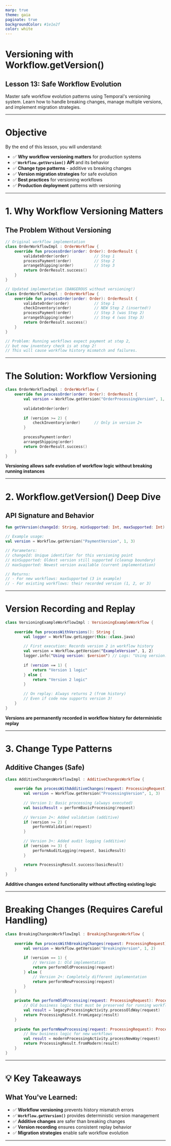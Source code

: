 ```yaml
---
marp: true
theme: gaia
paginate: true
backgroundColor: #1e1e2f
color: white
---
```


# Versioning with Workflow.getVersion()

## Lesson 13: Safe Workflow Evolution

Master safe workflow evolution patterns using Temporal's versioning system. Learn how to handle breaking changes, manage multiple versions, and implement migration strategies.

---

# Objective

By the end of this lesson, you will understand:

- ✅ **Why workflow versioning matters** for production systems
- ✅ **`Workflow.getVersion()` API** and its behavior
- ✅ **Change type patterns** - additive vs breaking changes
- ✅ **Version migration strategies** for safe evolution
- ✅ **Best practices** for versioning workflows
- ✅ **Production deployment** patterns with versioning

---

# 1. **Why Workflow Versioning Matters**

## **The Problem Without Versioning**

```kotlin
// Original workflow implementation
class OrderWorkflowImpl : OrderWorkflow {
    override fun processOrder(order: Order): OrderResult {
        validateOrder(order)           // Step 1
        processPayment(order)          // Step 2
        arrangeShipping(order)         // Step 3
        return OrderResult.success()
    }
}

// Updated implementation (DANGEROUS without versioning!)
class OrderWorkflowImpl : OrderWorkflow {
    override fun processOrder(order: Order): OrderResult {
        validateOrder(order)           // Step 1
        checkInventory(order)          // NEW Step 2 (inserted!)
        processPayment(order)          // Step 3 (was Step 2)
        arrangeShipping(order)         // Step 4 (was Step 3)
        return OrderResult.success()
    }
}

// Problem: Running workflows expect payment at step 2,
// but now inventory check is at step 2!
// This will cause workflow history mismatch and failures.
```

---

# The Solution: Workflow Versioning

```kotlin
class OrderWorkflowImpl : OrderWorkflow {
    override fun processOrder(order: Order): OrderResult {
        val version = Workflow.getVersion("OrderProcessingVersion", 1, 2)
        
        validateOrder(order)
        
        if (version >= 2) {
            checkInventory(order)      // Only in version 2+
        }
        
        processPayment(order)
        arrangeShipping(order)
        return OrderResult.success()
    }
}
```

**Versioning allows safe evolution of workflow logic without breaking running instances**

---

# 2. **Workflow.getVersion() Deep Dive**

## **API Signature and Behavior**

```kotlin
fun getVersion(changeId: String, minSupported: Int, maxSupported: Int): Int

// Example usage:
val version = Workflow.getVersion("PaymentVersion", 1, 3)

// Parameters:
// changeId: Unique identifier for this versioning point
// minSupported: Oldest version still supported (cleanup boundary)
// maxSupported: Newest version available (current implementation)

// Returns:
// - For new workflows: maxSupported (3 in example)
// - For existing workflows: their recorded version (1, 2, or 3)
```

---

# Version Recording and Replay

```kotlin
class VersioningExampleWorkflowImpl : VersioningExampleWorkflow {
    
    override fun processWithVersions(): String {
        val logger = Workflow.getLogger(this::class.java)
        
        // First execution: Records version 2 in workflow history
        val version = Workflow.getVersion("ExampleVersion", 1, 2)
        logger.info("Using version: $version") // Logs: "Using version: 2"
        
        if (version == 1) {
            return "Version 1 logic"
        } else {
            return "Version 2 logic"
        }
        
        // On replay: Always returns 2 (from history)
        // Even if code now supports version 3!
    }
}
```

**Versions are permanently recorded in workflow history for deterministic replay**

---

# 3. **Change Type Patterns**

## **Additive Changes (Safe)**

```kotlin
class AdditiveChangesWorkflowImpl : AdditiveChangesWorkflow {
    
    override fun processWithAdditiveChanges(request: ProcessingRequest): ProcessingResult {
        val version = Workflow.getVersion("ProcessingVersion", 1, 3)
        
        // Version 1: Basic processing (always executed)
        val basicResult = performBasicProcessing(request)
        
        // Version 2+: Added validation (additive)
        if (version >= 2) {
            performValidation(request)
        }
        
        // Version 3+: Added audit logging (additive)
        if (version >= 3) {
            performAuditLogging(request, basicResult)
        }
        
        return ProcessingResult.success(basicResult)
    }
}
```

**Additive changes extend functionality without affecting existing logic**

---

# Breaking Changes (Requires Careful Handling)

```kotlin
class BreakingChangesWorkflowImpl : BreakingChangesWorkflow {
    
    override fun processWithBreakingChanges(request: ProcessingRequest): ProcessingResult {
        val version = Workflow.getVersion("BreakingVersion", 1, 2)
        
        if (version == 1) {
            // Version 1: Old implementation
            return performOldProcessing(request)
        } else {
            // Version 2+: Completely different implementation
            return performNewProcessing(request)
        }
    }
    
    private fun performOldProcessing(request: ProcessingRequest): ProcessingResult {
        // Old business logic that must be preserved for running workflows
        val result = legacyProcessingActivity.processOldWay(request)
        return ProcessingResult.fromLegacy(result)
    }
    
    private fun performNewProcessing(request: ProcessingRequest): ProcessingResult {
        // New business logic for new workflows
        val result = modernProcessingActivity.processNewWay(request)
        return ProcessingResult.fromModern(result)
    }
}
```

---

# 💡 Key Takeaways

## **What You've Learned:**

- ✅ **Workflow versioning** prevents history mismatch errors
- ✅ **`Workflow.getVersion()`** provides deterministic version management
- ✅ **Additive changes** are safer than breaking changes
- ✅ **Version recording** ensures consistent replay behavior
- ✅ **Migration strategies** enable safe workflow evolution

---